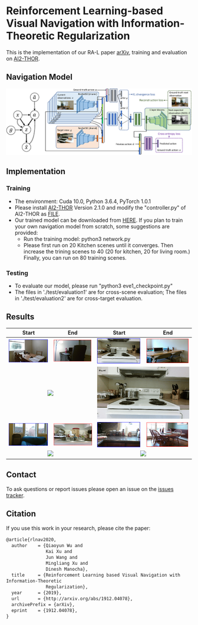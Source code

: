 # Reinforcement Learning-based Visual Navigation with Information-Theoretic Regularization
This is the implementation of our RA-L paper [arXiv](https://arxiv.org/abs/1912.04078), training and evaluation on [AI2-THOR](https://github.com/allenai/ai2thor).<br>
## Navigation Model
![](https://github.com/wqynew/NeoNav/raw/master/image/overview.png)
## Implementation
### Training
* The environment: Cuda 10.0, Python 3.6.4, PyTorch 1.0.1 
* Please install [AI2-THOR](https://github.com/allenai/ai2thor) Version 2.1.0 and modify the "controller.py" of AI2-THOR as [FILE](https://github.com/wqynew/RL-based-navigation/blob/main/change.txt).
* Our trained model can be downloaded from [HERE](https://drive.google.com/open?id=182D_0hP7orpJKyDDLlUyV4URwT3Rt0Ux). If you plan to train your own navigation model from scratch, some suggestions are provided:
    * Run the training model: python3 network.py
    * Please first run on 20 Kitchen scenes until it converges. Then increase the trining scenes to 40 (20 for kitchen, 20 for living room.) Finally, you can run on 80 training scenes.
    
### Testing
* To evaluate our model, please run "python3 eve1_checkpoint.py" 
* The files in './test/evaluation1' are for cross-scene evaluation; The files in './test/evaluation2' are for cross-target evaluation.

## Results
<div align="center">
  <table style="width:100%" border="0">
    <thead>
        <tr>
            <th>Start</th>
            <th>End</th>
            <th>Start</th>
            <th>End</th>
        </tr>
    </thead>
    <tbody>
       <tr>
         <td align="center"><img src='https://github.com/wqynew/NeoNav/raw/master/image/s1.png'></td>
         <td align="center"><img src='https://github.com/wqynew/NeoNav/raw/master/image/t1.png'></td>
         <td align="center"><img src='https://github.com/wqynew/NeoNav/raw/master/image/s3.png'></td>
         <td align="center"><img src='https://github.com/wqynew/NeoNav/raw/master/image/t3.png'></td>
       </tr>
       <tr>
         <td align="center" colspan=2><img src='https://github.com/wqynew/NeoNav/blob/master/image/Gif-Home_011_1_001110011030101_001110005720101.gif'></td>
         <td align="center" colspan=2><img src='https://github.com/wqynew/NeoNav/blob/master/image/Gif-Home_013_1_001310002970101_001310004330101.gif'></td>
       </tr>
       <tr>
         <td align="center"><img src='https://github.com/wqynew/NeoNav/raw/master/image/s2.png'></td>
         <td align="center"><img src='https://github.com/wqynew/NeoNav/raw/master/image/t2.png'></td>
         <td align="center"><img src='https://github.com/wqynew/NeoNav/raw/master/image/s4.png'></td>
         <td align="center"><img src='https://github.com/wqynew/NeoNav/raw/master/image/t4.png'></td>
       </tr>
       <tr>
         <td align="center" colspan=2><img src='https://github.com/wqynew/NeoNav/blob/master/image/Gif-Home_013_1_001310007440101_001310000150101.gif'></td>
         <td align="center" colspan=2><img src='https://github.com/wqynew/NeoNav/blob/master/image/Gif-Home_016_1_001610000060101_001610004220101.gif'></td>
       </tr>
    </tbody>
  </table>
</div>

## Contact
To ask questions or report issues please open an issue on the [issues tracker](https://github.com/wqynew/RL-based-navigation/issues).
## Citation
If you use this work in your research, please cite the paper:
```
@article{rlnav2020,
  author    = {Qiaoyun Wu and
               Kai Xu and
               Jun Wang and
               Mingliang Xu and
               Dinesh Manocha},
  title     = {Reinforcement Learning based Visual Navigation with Information-Theoretic
               Regularization},
  year      = {2019},
  url       = {http://arxiv.org/abs/1912.04078},
  archivePrefix = {arXiv},
  eprint    = {1912.04078},
}
```
